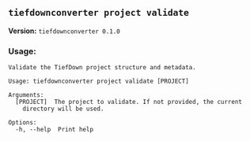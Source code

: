 ## `tiefdownconverter project validate`

**Version:** `tiefdownconverter 0.1.0`

### Usage:
```
Validate the TiefDown project structure and metadata.

Usage: tiefdownconverter project validate [PROJECT]

Arguments:
  [PROJECT]  The project to validate. If not provided, the current
    directory will be used.

Options:
  -h, --help  Print help
```

